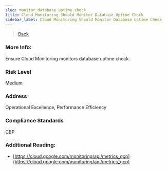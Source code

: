 ```yaml
---
slug: monitor_database_uptime_check
title: Cloud Monitoring Should Monitor Database Uptime Check
sidebar_label: Cloud Monitoring Should Monitor Database Uptime Check
---
```

> [Back](../../gcpmonitoringcompliance)

### More Info:
Ensure Cloud Monitoring monitors database uptime check.

### Risk Level
Medium

### Address
Operational Excellence, Performance Efficiency

### Compliance Standards
CBP

### Additional Reading:
- [https://cloud.google.com/monitoring/api/metrics_gcp](https://cloud.google.com/monitoring/api/metrics_gcp) 
